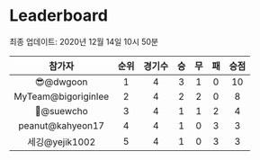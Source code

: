 # Leaderboard
최종 업데이트: 2020년 12월 14일 10시 50분




| 참가자 | 순위 | 경기수 | 승 | 무 | 패 | 승점 |
|:---:|:---:|:---:|:---:|:---:|:---:|:---:|
| 😎@dwgoon | 1 | 4 | 3 | 1 | 0 | 10 |
| MyTeam@bigoriginlee | 2 | 4 | 2 | 2 | 0 | 8 |
| 🦗@suewcho | 3 | 4 | 1 | 1 | 2 | 4 |
| peanut@kahyeon17 | 4 | 4 | 1 | 0 | 3 | 3 |
| 세깅@yejik1002 | 5 | 4 | 1 | 0 | 3 | 3 |